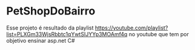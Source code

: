 # PetShopDoBairro
Esse projeto é resultado da playlist https://youtube.com/playlist?list=PLXGm33WjsRbbtc1qYwtSIJYYp3MOAmf4q no youtube que tem por objetivo ensinar asp.net C# 
